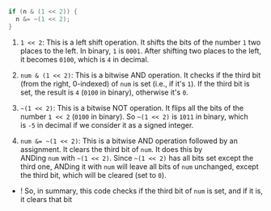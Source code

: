 ```c
if (n & (1 << 2)) {
  n &= ~(1 << 2);
}
```
1. `1 << 2`: This is a left shift operation. It shifts the bits of the number `1` two places to the left. In binary, `1` is `0001`. After shifting two places to the left, it becomes `0100`, which is `4` in decimal.
    
2. `num & (1 << 2)`: This is a bitwise AND operation. It checks if the third bit (from the right, 0-indexed) of `num` is set (i.e., if it's `1`). If the third bit is set, the result is `4` (`0100` in binary), otherwise it's `0`.
    
3. `~(1 << 2)`: This is a bitwise NOT operation. It flips all the bits of the number `1 << 2` (`0100` in binary). So `~(1 << 2)` is `1011` in binary, which is `-5` in decimal if we consider it as a signed integer.
    
4. `num &= ~(1 << 2)`: This is a bitwise AND operation followed by an assignment. It clears the third bit of `num`. It does this by ANDing `num` with `~(1 << 2)`. Since `~(1 << 2)` has all bits set except the third one, ANDing it with `num` will leave all bits of `num` unchanged, except the third bit, which will be cleared (set to `0`).

+ ! So, in summary, this code checks if the third bit of `num` is set, and if it is, it clears that bit
